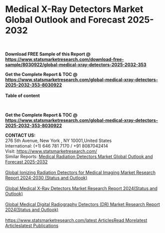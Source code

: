 <h1>Medical X-Ray Detectors Market Global Outlook and Forecast 2025-2032</h1><br/><p><strong>Download FREE Sample of this Report @ <a href="https://www.statsmarketresearch.com/download-free-sample/8030922/global-medical-xray-detectors-2025-2032-353">https://www.statsmarketresearch.com/download-free-sample/8030922/global-medical-xray-detectors-2025-2032-353</a></strong></p><div><b>Get the Complete Report & TOC @ <a href="https://www.statsmarketresearch.com/global-medical-xray-detectors-2025-2032-353-8030922">https://www.statsmarketresearch.com/global-medical-xray-detectors-2025-2032-353-8030922</a></b></div><br><b>Table of content</b><p><br><div><b>Get the Complete Report & TOC @ <a href="https://www.statsmarketresearch.com/global-medical-xray-detectors-2025-2032-353-8030922">https://www.statsmarketresearch.com/global-medical-xray-detectors-2025-2032-353-8030922</a></b></div></p> <b>CONTACT US:</b><br>276 5th Avenue, New York , NY 10001,United States<br>International: (+1) 646 781 7170 / +91 8087042414<br>Visit: <a href="https://www.statsmarketresearch.com/">https://www.statsmarketresearch.com/</a><br>Similar Reports: <a href="https://www.statsmarketresearch.com/global-medical-xray-detectors-2025-2032-353-8030922">Medical Radiation Detectors Market Global Outlook and Forecast 2025-2032 </a><br/><br/><a href="https://www.statsmarketresearch.com/global-medical-xray-detectors-2025-2032-353-8030922">Global Ionizing Radiation Detectors for Medical Imaging Market Research Report 2024-2030 (Status and Outlook)</a><br/><br/><a href="https://www.statsmarketresearch.com/global-medical-xray-detectors-2025-2032-353-8030922">Global Medical X-Ray Detectors Market Research Report 2024(Status and Outlook)</a><br/><br/><a href="https://www.statsmarketresearch.com/global-medical-xray-detectors-2025-2032-353-8030922">Global Medical Digital Radiography Detectors (DR) Market Research Report 2024(Status and Outlook)</a><br/><br/><a href="https://gyeongbokgung.com">https://www.statsmarketresearch.com/</a><a href="https://hallyeomaritime.com">latest Articles</a><a href="https://jingwansa.com">Read More</a><a href=https://nguoiviet.jp/">latest Articles</a><a href="https://www.intelmarketresearch.com/">latest Publications</a>